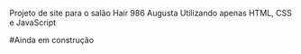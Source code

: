 Projeto de site para o salão Hair 986 Augusta
Utilizando apenas HTML, CSS e JavaScript


#Ainda em construção
